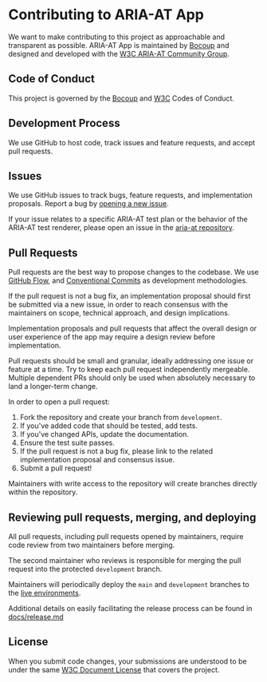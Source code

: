 # Contributing to ARIA-AT App
We want to make contributing to this project as approachable and transparent as possible.
ARIA-AT App is maintained by [Bocoup](https://bocoup.com/) and designed and developed with the [W3C ARIA-AT Community Group](https://www.w3.org/community/aria-at/).

## Code of Conduct
This project is governed by the [Bocoup](https://github.com/w3c/aria-at-app/blob/develop/CODE_OF_CONDUCT.md) and [W3C](https://www.w3.org/Consortium/cepc/) Codes of Conduct.

## Development Process
We use GitHub to host code, track issues and feature requests, and accept pull requests.

## Issues
We use GitHub issues to track bugs, feature requests, and implementation proposals. Report a bug by [opening a new issue](https://github.com/w3c/aria-at-app/issues).

If your issue relates to a specific ARIA-AT test plan or the behavior of the ARIA-AT test renderer, please open an issue in the [aria-at repository](https://github.com/w3c/aria-at/issues).

## Pull Requests
Pull requests are the best way to propose changes to the codebase. We use [GitHub Flow](https://docs.github.com/en/get-started/using-github/github-flow), and [Conventional Commits](https://www.conventionalcommits.org/en/v1.0.0/) as development methodologies.

If the pull request is not a bug fix, an implementation proposal should first be submitted via a new issue, in order to reach consensus with the maintainers on scope, technical approach, and design implications.

Implementation proposals and pull requests that affect the overall design or user experience of the app may require a design review before implementation.

Pull requests should be small and granular, ideally addressing one issue or feature at a time. Try to keep each pull request independently mergeable. Multiple dependent PRs should only be used when absolutely necessary to land a longer-term change.

In order to open a pull request:

1. Fork the repository and create your branch from `development`.
1. If you've added code that should be tested, add tests.
1. If you've changed APIs, update the documentation.
1. Ensure the test suite passes.
1. If the pull request is not a bug fix, please link to the related implementation proposal and consensus issue.
1. Submit a pull request!

Maintainers with write access to the repository will create branches directly within the repository.

## Reviewing pull requests, merging, and deploying
All pull requests, including pull requests opened by maintainers, require code review from two maintainers before merging.

The second maintainer who reviews is responsible for merging the pull request into the protected `development` branch.

Maintainers will periodically deploy the `main` and `development` branches to the [live environments](https://github.com/w3c/aria-at-app/wiki).

Additional details on easily facilitating the release process can be found in [docs/release.md](https://github.com/w3c/aria-at-app/blob/main/docs/release.md)

## License
When you submit code changes, your submissions are understood to be under the same [W3C Document License](https://github.com/w3c/aria-at-app/blob/main/LICENSE.md) that covers the project.
